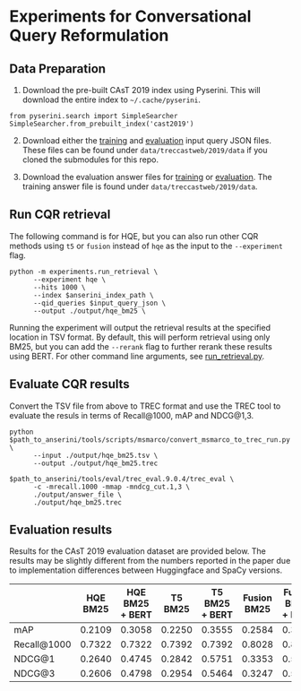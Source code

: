 # Experiments for Conversational Query Reformulation

## Data Preparation

1. Download the pre-built CAsT 2019 index using Pyserini. This will download the entire index to `~/.cache/pyserini`.

```
from pyserini.search import SimpleSearcher
SimpleSearcher.from_prebuilt_index('cast2019')
```

2. Download either the [training](https://github.com/daltonj/treccastweb/blob/master/2019/data/training/train_topics_v1.0.json) and [evaluation](https://github.com/daltonj/treccastweb/blob/master/2019/data/evaluation/evaluation_topics_v1.0.json) input query JSON files. These files can be found under `data/treccastweb/2019/data` if you cloned the submodules for this repo.

3. Download the evaluation answer files for [training](https://github.com/daltonj/treccastweb/blob/master/2019/data/training/train_topics_mod.qrel) or [evaluation](https://trec.nist.gov/data/cast/2019qrels.txt). The training answer file is found under `data/treccastweb/2019/data`.

## Run CQR retrieval

The following command is for HQE, but you can also run other CQR methods using `t5` or `fusion` instead of `hqe` as the input to the `--experiment` flag.

```shell=bash
python -m experiments.run_retrieval \
      --experiment hqe \
      --hits 1000 \
      --index $anserini_index_path \
      --qid_queries $input_query_json \
      --output ./output/hqe_bm25 \
```

Running the experiment will output the retrieval results at the specified location in TSV format. By default, this will perform retrieval using only BM25, but you can add the `--rerank` flag to further rerank these results using BERT. For other command line arguments, see [run_retrieval.py](experiments/run_retrieval.py).

## Evaluate CQR results

Convert the TSV file from above to TREC format and use the TREC tool to evaluate the resuls in terms of Recall@1000, mAP and NDCG@1,3.

```shell=bash
python $path_to_anserini/tools/scripts/msmarco/convert_msmarco_to_trec_run.py \
      --input ./output/hqe_bm25.tsv \
      --output ./output/hqe_bm25.trec

$path_to_anserini/tools/eval/trec_eval.9.0.4/trec_eval \
      -c -mrecall.1000 -mmap -mndcg_cut.1,3 \
      ./output/answer_file \
      ./output/hqe_bm25.trec
```

## Evaluation results

Results for the CAsT 2019 evaluation dataset are provided below. The results may be slightly different from the numbers reported in the paper due to implementation differences between Huggingface and SpaCy versions.

|             | HQE BM25 | HQE BM25 + BERT | T5 BM25 | T5 BM25 + BERT | Fusion BM25 | Fusion BM25 + BERT |
| ----------- | :------: | :-------------: | :-----: | :------------: | :---------: | :----------------: |
| mAP         |  0.2109  |     0.3058      | 0.2250  |     0.3555     |   0.2584    |       0.3739       |
| Recall@1000 |  0.7322  |     0.7322      | 0.7392  |     0.7392     |   0.8028    |       0.8028       |
| NDCG@1      |  0.2640  |     0.4745      | 0.2842  |     0.5751     |   0.3353    |       0.5838       |
| NDCG@3      |  0.2606  |     0.4798      | 0.2954  |     0.5464     |   0.3247    |       0.5640       |
